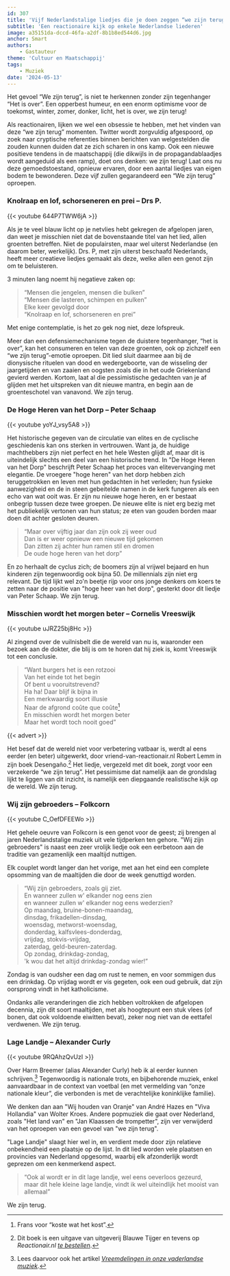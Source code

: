 ```yaml
---
id: 307
title: 'Vijf Nederlandstalige liedjes die je doen zeggen “we zijn terug”'
subtitle: 'Een reactionaire kijk op enkele Nederlandse liederen'
image: a35151da-dccd-46fa-a2df-8b1b8ed544d6.jpg
anchor: Smart
authors:
    - Gastauteur
theme: 'Cultuur en Maatschappij'
tags:
    - Muziek
date: '2024-05-13'
---
```


Het gevoel “We zijn terug”, is niet te herkennen zonder zijn tegenhanger “Het is over”. Een opperbest humeur, en een enorm optimisme voor de toekomst, winter, zomer, donker, licht, het is over, we zijn terug!

Als reactionairen, lijken we wel een obsessie te hebben, met het vinden van deze “we zijn terug” momenten. Twitter wordt zorgvuldig afgespoord, op zoek naar cryptische referenties binnen berichten van welgestelden die zouden kunnen duiden dat ze zich scharen in ons kamp. Ook een nieuwe positieve tendens in de maatschappij (die dikwijls in de propagandablaadjes wordt aangeduid als een ramp), doet ons denken: we zijn terug! Laat ons nu deze gemoedstoestand, opnieuw ervaren, door een aantal liedjes van eigen bodem te bewonderen. Deze vijf zullen gegarandeerd een “We zijn terug” oproepen.


### Knolraap en lof, schorseneren en prei – Drs P. 

{{< youtube 644P7TWW6jA >}}

Als je te veel blauw licht op je netvlies hebt gekregen de afgelopen jaren, dan weet je misschien niet dat de bovenstaande titel van het lied, allen groenten betreffen. Niet de populairsten, maar wel uiterst Nederlandse (en daarom beter, werkelijk). Drs. P, met zijn uiterst beschaafd Nederlands, heeft meer creatieve liedjes gemaakt als deze, welke allen een genot zijn om te beluisteren.

3 minuten lang noemt hij negatieve zaken op:

> “Mensen die jengelen, mensen die bulken”<br>
“Mensen die lasteren, schimpen en pulken”<br>
Elke keer gevolgd door<br>
“Knolraap en lof, schorseneren en prei”

Met enige contemplatie, is het zo gek nog niet, deze lofspreuk.

Meer dan een defensiemechanisme tegen de duistere tegenhanger, “het is over”,
kan het consumeren en telen van deze groenten, ook op zichzelf een “we zijn terug”-emotie oproepen. Dit lied sluit daarmee aan bij de dionysische rituelen van dood en wedergeboorte, van de wisseling der jaargetijden en van zaaien en oogsten zoals die in het oude Griekenland gevierd werden. Kortom, laat al die pessimistische gedachten van je af glijden met het uitspreken van dit nieuwe mantra, en begin aan de groenteschotel van vanavond. We zijn terug.
 

### De Hoge Heren van het Dorp – Peter Schaap

{{< youtube yoYJ_vsy5A8 >}}

Het historische gegeven van de circulatie van elites en de cyclische geschiedenis kan ons sterken in vertrouwen. Want ja, de huidige machthebbers zijn niet perfect en het hele Westen glijdt af, maar dit is uiteindelijk slechts een deel van een historische trend. In "De Hoge Heren van het Dorp" beschrijft Peter Schaap het proces van elitevervanging met elegantie. De vroegere "hoge heren" van het dorp hebben zich teruggetrokken en leven met hun gedachten in het verleden; hun fysieke aanwezigheid en de in steen gebeitelde namen in de kerk fungeren als een echo van wat ooit was. Er zijn nu nieuwe hoge heren, en er bestaat onbegrip tussen deze twee groepen. De nieuwe elite is niet erg bezig met het publiekelijk vertonen van hun status; ze eten van gouden borden maar doen dit achter gesloten deuren.

> “Maar over vijftig jaar dan zijn ook zij weer oud<br>
Dan is er weer opnieuw een nieuwe tijd gekomen<br>
Dan zitten zij achter hun ramen stil en dromen<br>
De oude hoge heren van het dorp”

En zo herhaalt de cyclus zich; de boomers zijn al vrijwel bejaard en hun kinderen zijn tegenwoordig ook bijna 50. De millennials zijn niet erg relevant. De tijd lijkt wel zo'n beetje rijp voor ons jonge denkers om koers te zetten naar de positie van "hoge heer van het dorp", gesterkt door dit liedje van Peter Schaap. We zijn terug.


### Misschien wordt het morgen beter – Cornelis Vreeswijk

{{< youtube uJRZ25bj8Hc >}}

Al zingend over de vuilnisbelt die de wereld van nu is, waaronder een bezoek aan de dokter, die blij is om te horen dat hij ziek is, komt Vreeswijk tot een conclusie.

> “Want burgers het is een rotzooi<br>
Van het einde tot het begin<br>
Of bent u vooruitstrevend?<br>
Ha ha! Daar blijf ik bijna in<br>
Een merkwaardig soort illusie<br>
Naar de afgrond coûte que coûte[^1]<br>
En misschien wordt het morgen beter<br>
Maar het wordt toch nooit goed”

{{< advert >}}

Het besef dat de wereld niet voor verbetering vatbaar is, werdt al eens eerder (en beter) uitgewerkt, door vriend-van-reactionair.nl Robert Lemm in zijn boek Desengaño.[^2] Het liedje, vergezeld met dit boek, zorgt voor een verzekerde “we zijn terug”. Het pessimisme dat namelijk aan de grondslag lijkt te liggen van dit inzicht, is namelijk een diepgaande realistische kijk op de wereld. We zijn terug.


### Wij zijn gebroeders – Folkcorn 

{{< youtube C_OefDFEEWo >}}

Het gehele oeuvre van Folkcorn is een genot voor de geest; zij brengen al jaren Nederlandstalige muziek uit vele tijdperken ten gehore. "Wij zijn gebroeders" is naast een zeer vrolijk liedje ook een eerbetoon aan de traditie van gezamenlijk een maaltijd nuttigen.

Elk couplet wordt langer dan het vorige, met aan het eind een complete opsomming van de maaltijden die door de week genuttigd worden.

> “Wij zijn gebroeders, zoals gij ziet.<br>
En wanneer zullen w' elkander nog eens zien<br>
en wanneer zullen w' elkander nog eens wederzien?<br>
Op maandag, bruine-bonen-maandag,<br>
dinsdag, frikadellen-dinsdag,<br>
woensdag, metworst-woensdag,<br>
donderdag, kalfsvlees-donderdag,<br>
vrijdag, stokvis-vrijdag,<br>
zaterdag, geld-beuren-zaterdag.<br>
Op zondag, drinkdag-zondag,<br>
'k wou dat het altijd drinkdag-zondag wier!” 

Zondag is van oudsher een dag om rust te nemen, en voor sommigen dus een drinkdag. Op vrijdag wordt er vis gegeten, ook een oud gebruik, dat zijn oorsprong vindt in het katholicisme.  

Ondanks alle veranderingen die zich hebben voltrokken de afgelopen decennia, zijn dit soort maaltijden, met als hoogtepunt een stuk vlees (of bonen, dat ook voldoende eiwitten bevat), zeker nog niet van de eettafel verdwenen. We zijn terug.


### Lage Landje – Alexander Curly 

{{< youtube 9RQAhzQvUzI >}}

Over Harm Breemer (alias Alexander Curly) heb ik al eerder kunnen schrijven.[^3] Tegenwoordig is nationale trots, en bijbehorende muziek, enkel aanvaardbaar in de context van voetbal (en met vermelding van “onze nationale kleur”, die verbonden is met de verachtelijke koninklijke familie).

We denken dan aan "Wij houden van Oranje" van André Hazes en "Viva Hollandia" van Wolter Kroes. Andere popmuziek die gaat over Nederland, zoals "Het land van" en "Jan Klaassen de trompetter", zijn ver verwijderd van het oproepen van een gevoel van "we zijn terug".

"Lage Landje" slaagt hier wel in, en verdient mede door zijn relatieve onbekendheid een plaatsje op de lijst. In dit lied worden vele plaatsen en provincies van Nederland opgesomd, waarbij elk afzonderlijk wordt geprezen om een kenmerkend aspect.

> “Ook al wordt er in dit lage landje, wel eens oeverloos gezeurd,<br>
maar dit hele kleine lage landje, vindt ik wel uiteindlijk het mooist van allemaal”

We zijn terug.


[^1]: Frans voor “koste wat het kost”.
[^2]: Dit boek is een uitgave van uitgeverij Blauwe Tijger en tevens op *Reactionair.nl [te bestellen](https://reactionair.nl/winkel/producten/boeken/desengano/)*.
[^3]: Lees daarvoor ook het artikel *[Vreemdelingen in onze vaderlandse muziek](https://reactionair.nl/artikelen/vreemdelingen-in-onze-vaderlandse-muziek/)*.
